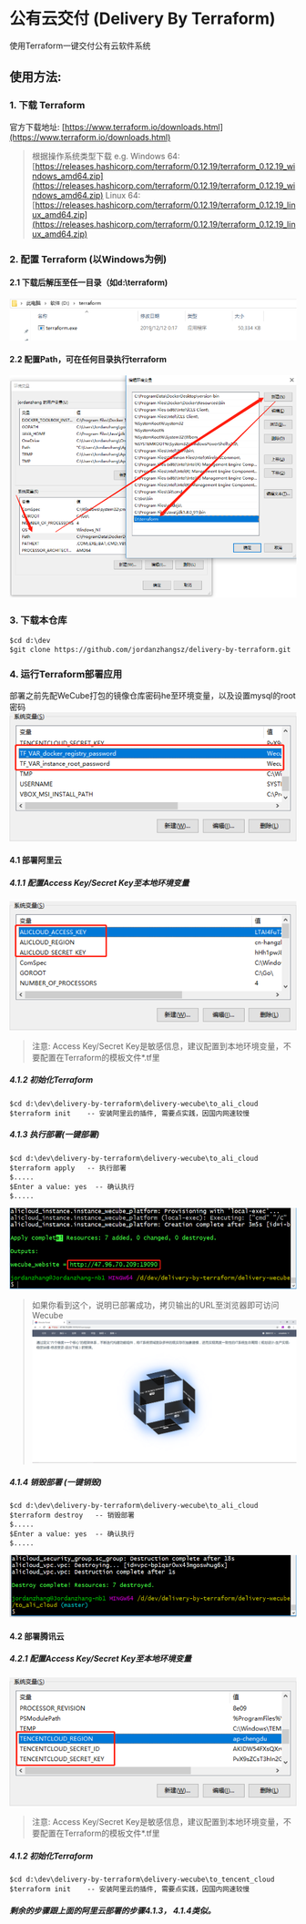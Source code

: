 # 公有云交付 (Delivery By Terraform)
使用Terraform一键交付公有云软件系统

## 使用方法:
### 1. 下载 Terraform
官方下载地址:
[https://www.terraform.io/downloads.html](https://www.terraform.io/downloads.html)
>根据操作系统类型下载
e.g. 
Windows 64: [https://releases.hashicorp.com/terraform/0.12.19/terraform_0.12.19_windows_amd64.zip](https://releases.hashicorp.com/terraform/0.12.19/terraform_0.12.19_windows_amd64.zip)
Linux 64: [https://releases.hashicorp.com/terraform/0.12.19/terraform_0.12.19_linux_amd64.zip](https://releases.hashicorp.com/terraform/0.12.19/terraform_0.12.19_linux_amd64.zip)

### 2. 配置 Terraform (以Windows为例)
#### 2.1 下载后解压至任一目录（如d:\terraform)
![terraform location](docs/images/terraform_location.png) 
#### 2.2 配置Path，可在任何目录执行terraform
![terraform env path](docs/images/terraform_env_path.png)

### 3. 下载本仓库
```
$cd d:\dev
$git clone https://github.com/jordanzhangsz/delivery-by-terraform.git
```

### 4. 运行Terraform部署应用
部署之前先配WeCube打包的镜像仓库密码he至环境变量，以及设置mysql的root密码
![terraform app password](docs/images/passwords.png) 

#### 4.1 部署阿里云
##### 4.1.1 配置Access Key/Secret Key至本地环境变量 
![terraform ali cloud key](docs/images/terraform_ali_cloud_key.png)
>注意: Access Key/Secret Key是敏感信息，建议配置到本地环境变量，不要配置在Terraform的模板文件*.tf里
##### 4.1.2 初始化Terraform
```
$cd d:\dev\delivery-by-terraform\delivery-wecube\to_ali_cloud
$terraform init    -- 安装阿里云的插件, 需要点实践，因国内网速较慢
```
##### 4.1.3 执行部署(一键部署)
```
$cd d:\dev\delivery-by-terraform\delivery-wecube\to_ali_cloud
$terraform apply   -- 执行部署
$.....
$Enter a value: yes  -- 确认执行
$.....
```
![terraform apply ](docs/images/terraform_ali_cloud_apply.png)
>如果你看到这个，说明已部署成功，拷贝输出的URL至浏览器即可访问Wecube
![wecube ](docs/images/wecube.png)


##### 4.1.4 销毁部署 (一键销毁)
```
$cd d:\dev\delivery-by-terraform\delivery-wecube\to_ali_cloud
$terraform destroy   -- 销毁部署
$.....
$Enter a value: yes  -- 确认执行
$.....
```
![terraform deploy   ](docs/images/terraform_ali_cloud_destroy.png)

#### 4.2 部署腾讯云
##### 4.2.1 配置Access Key/Secret Key至本地环境变量 
![terraform tencent cloud key](docs/images/terraform_tencent_cloud_key.png)
>注意: Access Key/Secret Key是敏感信息，建议配置到本地环境变量，不要配置在Terraform的模板文件*.tf里

##### 4.1.2 初始化Terraform
```
$cd d:\dev\delivery-by-terraform\delivery-wecube\to_tencent_cloud
$terraform init    -- 安装阿里云的插件, 需要点实践，因国内网速较慢
```

##### 剩余的步骤跟上面的阿里云部署的步骤4.1.3， 4.1.4类似。
